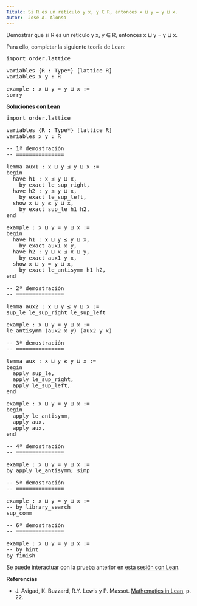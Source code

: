```yaml
---
Título: Si R es un retículo y x, y ∈ R, entonces x ⊔ y = y ⊔ x.
Autor:  José A. Alonso
---
```


Demostrar que si R es un retículo y x, y ∈ R, entonces x ⊔ y = y ⊔ x.

Para ello, completar la siguiente teoría de Lean:

<pre lang="lean">
import order.lattice

variables {R : Type*} [lattice R]
variables x y : R

example : x ⊔ y = y ⊔ x :=
sorry
</pre>
<!--more-->

<b>Soluciones con Lean</b>

<pre lang="lean">
import order.lattice

variables {R : Type*} [lattice R]
variables x y : R

-- 1ª demostración
-- ===============

lemma aux1 : x ⊔ y ≤ y ⊔ x :=
begin
  have h1 : x ≤ y ⊔ x,
    by exact le_sup_right,
  have h2 : y ≤ y ⊔ x,
    by exact le_sup_left,
  show x ⊔ y ≤ y ⊔ x,
    by exact sup_le h1 h2,
end

example : x ⊔ y = y ⊔ x :=
begin
  have h1 : x ⊔ y ≤ y ⊔ x,
    by exact aux1 x y,
  have h2 : y ⊔ x ≤ x ⊔ y,
    by exact aux1 y x,
  show x ⊔ y = y ⊔ x,
    by exact le_antisymm h1 h2,
end

-- 2ª demostración
-- ===============

lemma aux2 : x ⊔ y ≤ y ⊔ x :=
sup_le le_sup_right le_sup_left

example : x ⊔ y = y ⊔ x :=
le_antisymm (aux2 x y) (aux2 y x)

-- 3ª demostración
-- ===============

lemma aux : x ⊔ y ≤ y ⊔ x :=
begin
  apply sup_le,
  apply le_sup_right,
  apply le_sup_left,
end

example : x ⊔ y = y ⊔ x :=
begin
  apply le_antisymm,
  apply aux,
  apply aux,
end

-- 4ª demostración
-- ===============

example : x ⊔ y = y ⊔ x :=
by apply le_antisymm; simp

-- 5ª demostración
-- ===============

example : x ⊔ y = y ⊔ x :=
-- by library_search
sup_comm

-- 6ª demostración
-- ===============

example : x ⊔ y = y ⊔ x :=
-- by hint
by finish
</pre>

Se puede interactuar con la prueba anterior en <a href="https://leanprover-community.github.io/lean-web-editor/#url=https://raw.githubusercontent.com/jaalonso/Calculemus/main/src/Conmutatividad_del_supremo.lean" rel="noopener noreferrer" target="_blank">esta sesión con Lean</a>.

<b>Referencias</b>

+ J. Avigad, K. Buzzard, R.Y. Lewis y P. Massot. [Mathematics in Lean](https://bit.ly/3U4UjBk), p. 22.
